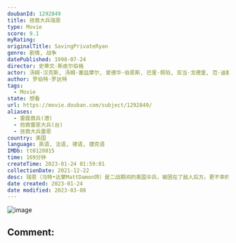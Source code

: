 ```yaml
---
doubanId: 1292849
title: 拯救大兵瑞恩
type: Movie
score: 9.1
myRating: 
originalTitle: SavingPrivateRyan
genre: 剧情, 战争
datePublished: 1998-07-24
director: 史蒂文·斯皮尔伯格
actor: 汤姆·汉克斯, 汤姆·塞兹摩尔, 爱德华·伯恩斯, 巴里·佩珀, 亚当·戈德堡, 范·迪塞尔, 吉奥瓦尼·瑞比西, 杰瑞米·戴维斯, 马特·达蒙, 特德·丹森, 保罗·吉亚玛提, 丹尼斯·法里纳, 马克斯·马蒂尼, 丹兰·布鲁诺, 丹尼尔·切尔奎拉, 迪米特里·格里特萨斯, 史蒂夫·格里芬, 彼得·迈尔斯, 亚当·肖, 罗尔夫·萨克森, 克里·约翰逊, 洛克兰·艾肯, 尚恩·约翰逊, 莱尔德·曼辛托斯, 安德鲁·斯科特, 马修·夏普, 文森特·沃尔什, 约翰·沙拉恩, 马丁·哈伯, 罗非洛·迪格托勒, 恩里奇·雷德曼, 米歇尔·埃文斯, 内森·菲利安, 利兰·奥瑟, 大卫·维格, 瑞恩·赫斯特, 哈威·普雷斯内尔, 代尔·戴, 布莱恩·科兰斯顿, 大卫·沃尔, 埃里克·罗兰, 哈里逊·杨, 凯思琳·拜荣, 约翰·德·兰西, 詹姆斯·恩布里, 德里克·李, 若昂·科斯塔·梅内塞斯, 马克·施泰因迈尔, 布莱恩·格拉格提, 徐光宇, 田二喜
author: 罗伯特·罗达特
tags:
  - Movie
state: 想看
url: https://movie.douban.com/subject/1292849/
aliases:
  - 雷霆救兵(港)
  - 抢救雷恩大兵(台)
  - 拯救大兵雷恩
country: 美国
language: 英语, 法语, 德语, 捷克语
IMDb: tt0120815
time: 169分钟
createTime: 2023-01-24 01:59:01
collectionDate: 2021-12-22
desc: 瑞恩（马特•达蒙MattDamon饰）是二战期间的美国伞兵，被困在了敌人后方。更不幸的是，他的三个兄弟全部在战争中死亡，如果他也遇难，家中的老母亲将无依无靠。美国作战总指挥部知道了这个情况，毅...
date created: 2023-01-24
date modified: 2023-03-08
---
```


![image](p1014542496.jpg)

Comment:
---
